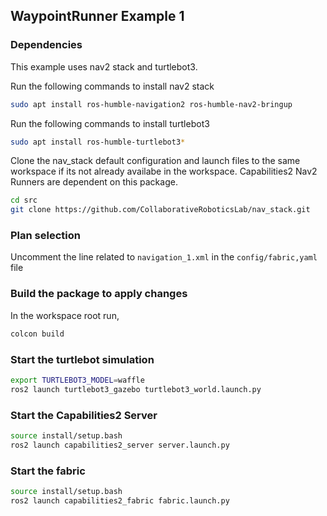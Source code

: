 ## WaypointRunner Example 1

### Dependencies

This example uses nav2 stack and turtlebot3. 

Run the following commands to install nav2 stack

```bash
sudo apt install ros-humble-navigation2 ros-humble-nav2-bringup
```

Run the following commands to install turtlebot3

```bash
sudo apt install ros-humble-turtlebot3*
```

Clone the nav_stack default configuration and launch files to the same workspace if its not already availabe in the workspace. Capabilities2 Nav2 Runners are dependent on this package.

```bash
cd src
git clone https://github.com/CollaborativeRoboticsLab/nav_stack.git
```

### Plan selection

Uncomment the  line related to `navigation_1.xml` in the `config/fabric,yaml` file

### Build the package to apply changes

In the workspace root run,

```bash
colcon build
```

### Start the turtlebot simulation

```bash
export TURTLEBOT3_MODEL=waffle
ros2 launch turtlebot3_gazebo turtlebot3_world.launch.py
```

### Start the Capabilities2 Server

```bash
source install/setup.bash
ros2 launch capabilities2_server server.launch.py
```

### Start the fabric

```bash
source install/setup.bash
ros2 launch capabilities2_fabric fabric.launch.py
```